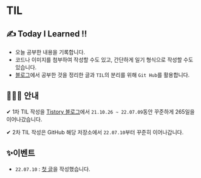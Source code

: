# TIL 
## ✍ Today I Learned !! <br>

- 오늘 공부한 내용을 기록합니다.
- 코드나 이미지를 첨부하여 작성할 수도 있고, 간단하게 일기 형식으로 작성할 수도 있습니다.
- [블로그](https://velog.io/@ohju96/about)에서 공부한 것을 정리한 글과 `TIL`의 분리를 위해 `Git Hub`를 활용합니다.

## 👨🏻‍🏫 안내

✔ 1차 TIL 작성을 [Tistory 블로그](https://ohju.tistory.com/category/%EB%B0%9C%EC%A0%84%EC%86%8C/%5BT.I.L%5D%20%3A%20Today%20I%20Learned)에서 `21.10.26 ~ 22.07.09`동안 꾸준하게 265일을 이어나갔습니다.

✔ 2차 TIL 작성은 GitHub 해당 저장소에서 `22.07.10`부터 꾸준히 이어나갑니다.

## ✨이벤트
- `22.07.10` : [첫 글](https://github.com/ohju96/TIL/blob/main/2022/07/10.md)을 작성했습니다.
